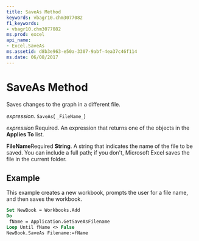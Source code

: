 ```yaml
---
title: SaveAs Method
keywords: vbagr10.chm3077082
f1_keywords:
- vbagr10.chm3077082
ms.prod: excel
api_name:
- Excel.SaveAs
ms.assetid: d8b3e963-e50a-3307-9abf-4ea37c46f114
ms.date: 06/08/2017
---
```



# SaveAs Method

Saves changes to the graph in a different file.

 _expression_. `SaveAs`( `_FileName_`)

 _expression_ Required. An expression that returns one of the objects in the **Applies To** list.

 **FileName**Required  **String**. A string that indicates the name of the file to be saved. You can include a full path; if you don't, Microsoft Excel saves the file in the current folder.

## Example

This example creates a new workbook, prompts the user for a file name, and then saves the workbook.


```vb
Set NewBook = Workbooks.Add 
Do 
 fName = Application.GetSaveAsFilename 
Loop Until fName <> False 
NewBook.SaveAs Filename:=fName
```


